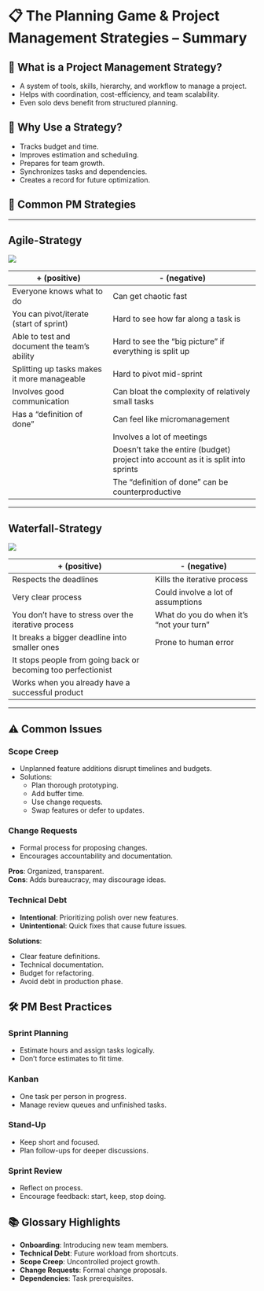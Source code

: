 <link rel="stylesheet" href="../style.css">

# 📋 The Planning Game & Project Management Strategies – Summary


## 🧠 What is a Project Management Strategy?
- A system of tools, skills, hierarchy, and workflow to manage a project.
- Helps with coordination, cost-efficiency, and team scalability.
- Even solo devs benefit from structured planning.

## 🎯 Why Use a Strategy?
- Tracks budget and time.
- Improves estimation and scheduling.
- Prepares for team growth.
- Synchronizes tasks and dependencies.
- Creates a record for future optimization.

## 🧰 Common PM Strategies

---

## Agile-Strategy

<img src="../assets/images/Agile-Strategy.avif" class="img-normal" draggable="false">

| **+ (positive)**                             | **- (negative)**                                                                  |
|----------------------------------------------|-----------------------------------------------------------------------------------|
| Everyone knows what to do                    | Can get chaotic fast                                                              |
| You can pivot/iterate (start of sprint)      | Hard to see how far along a task is                                               |
| Able to test and document the team’s ability | Hard to see the “big picture” if everything is split up                           |
| Splitting up tasks makes it more manageable  | Hard to pivot mid-sprint                                                          |
| Involves good communication                  | Can bloat the complexity of relatively small tasks                                |
| Has a “definition of done”                   | Can feel like micromanagement                                                     |
|                                              | Involves a lot of meetings                                                        |
|                                              | Doesn’t take the entire (budget) project into account as it is split into sprints |
|                                              | The “definition of done” can be counterproductive                                 |

---

## Waterfall-Strategy

<img src="../assets/images/Waterfall-Strategy.avif" class="img-normal" draggable="false">

| **+ (positive)**                                              | **- (negative)**                         |
|---------------------------------------------------------------|------------------------------------------|
| Respects the deadlines                                        | Kills the iterative process              |
| Very clear process                                            | Could involve a lot of assumptions       |
| You don’t have to stress over the iterative process           | What do you do when it’s “not your turn” |
| It breaks a bigger deadline into smaller ones                 | Prone to human error                     |
| It stops people from going back or becoming too perfectionist |                                          |
| Works when you already have a successful product              |                                          |


---

## ⚠️ Common Issues

### **Scope Creep**
- Unplanned feature additions disrupt timelines and budgets.
- Solutions:
  - Plan thorough prototyping.
  - Add buffer time.
  - Use change requests.
  - Swap features or defer to updates.

### **Change Requests**
- Formal process for proposing changes.
- Encourages accountability and documentation.

**Pros**: Organized, transparent.  
**Cons**: Adds bureaucracy, may discourage ideas.

### **Technical Debt**
- **Intentional**: Prioritizing polish over new features.
- **Unintentional**: Quick fixes that cause future issues.

**Solutions**:
- Clear feature definitions.
- Technical documentation.
- Budget for refactoring.
- Avoid debt in production phase.

## 🛠️ PM Best Practices

### **Sprint Planning**
- Estimate hours and assign tasks logically.
- Don’t force estimates to fit time.

### **Kanban**
- One task per person in progress.
- Manage review queues and unfinished tasks.

### **Stand-Up**
- Keep short and focused.
- Plan follow-ups for deeper discussions.

### **Sprint Review**
- Reflect on process.
- Encourage feedback: start, keep, stop doing.

## 📚 Glossary Highlights
- **Onboarding**: Introducing new team members.
- **Technical Debt**: Future workload from shortcuts.
- **Scope Creep**: Uncontrolled project growth.
- **Change Requests**: Formal change proposals.
- **Dependencies**: Task prerequisites.
